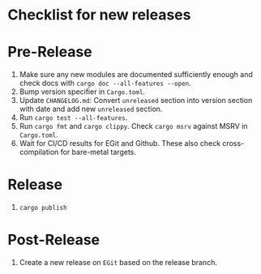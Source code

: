 Checklist for new releases
=======

# Pre-Release

1. Make sure any new modules are documented sufficiently enough and check docs with
   `cargo doc --all-features --open`.
2. Bump version specifier in `Cargo.toml`.
3. Update `CHANGELOG.md`: Convert `unreleased` section into version section with date and add new
   `unreleased` section.
4. Run `cargo test --all-features`.
5. Run `cargo fmt` and `cargo clippy`. Check `cargo msrv` against MSRV in `Cargo.toml`.
6. Wait for CI/CD results for EGit and Github. These also check cross-compilation for bare-metal
   targets.

# Release

1. `cargo publish`

# Post-Release

1. Create a new release on `EGit` based on the release branch.
